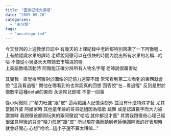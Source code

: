 ```yaml
---
title: "圖像記憶力讚喔"
date: "2005-09-26"
categories: 
  - "未分類"
tags: 
  - "uncategoried"
---
```


今天發回的上週教學日誌中 有幾天的上課紀錄中老師都特別誇讚了一下阿徹喔...  
上有關認識水果的課時 老師說阿徹可以在很快的時間內說出所有水果的名稱...哈哈 不愧從小舅婆天天帶她去市場混的喔  
上美語教唱活動時 阿徹能正確分辨所有人物名字喔 老師說很厲害呦

其實我ㄧ直覺得阿徹對於圖像的記憶力還算不錯 常常看到第二次看到的東西就會說 "這我看過喔" 問他在哪看到的也常認真的回想 回答說"在...看過喔" 反到是對於像數字這種detail的東西 永遠屌兒郎噹 不當一回事

從小阿徹除了"精力旺盛"跟"皮" 這兩點讓人記憶深刻外 並沒有什麼特殊才藝 尤其當回外婆 阿嬤家時 其他童年齡的哥哥姐姐因為唱歌 跳舞 或是認識數字而大力被讚賞時 我跟徹爸都開玩笑的跟阿徹說"哈哈 就你都沒才藝" 其實我跟徹爸心理已經很滿意阿徹的只會"精力旺盛"跟"皮" 所以現在偶而聽到老師稱讚阿徹的好表現時 就會好開心 心想"哈哈...這小子還不算太糟嘛..."
